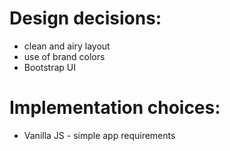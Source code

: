 <h1>Design decisions:</h1>
<ul>
  <li>clean and airy layout</li>
  <li>use of brand colors</li>
  <li>Bootstrap UI</li>
</ul>


<h1>Implementation choices:</h1>
<ul>
  <li>Vanilla JS - simple app requirements</li>
</ul>
